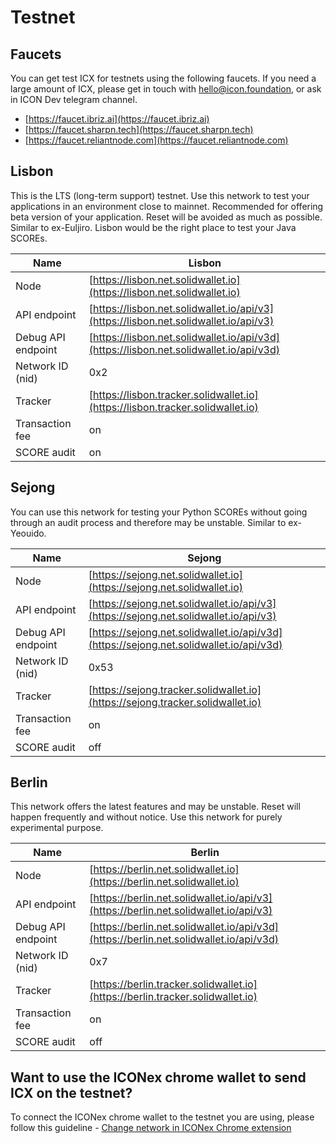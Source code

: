 # Testnet

## Faucets

You can get test ICX for testnets using the following faucets. If you need a large amount of ICX, please get in touch with hello@icon.foundation, or ask in ICON Dev telegram channel.

* [https://faucet.ibriz.ai](https://faucet.ibriz.ai)
* [https://faucet.sharpn.tech](https://faucet.sharpn.tech)
* [https://faucet.reliantnode.com](https://faucet.reliantnode.com)

## Lisbon

This is the LTS (long-term support) testnet. Use this network to test your applications in an environment close to mainnet. Recommended for offering beta version of your application. Reset will be avoided as much as possible. Similar to ex-Euljiro.
Lisbon would be the right place to test your Java SCOREs.

| Name               | Lisbon                                                                                 |
| ------------------ | -------------------------------------------------------------------------------------- |
| Node               | [https://lisbon.net.solidwallet.io](https://lisbon.net.solidwallet.io)                 |
| API endpoint       | [https://lisbon.net.solidwallet.io/api/v3](https://lisbon.net.solidwallet.io/api/v3)   |
| Debug API endpoint | [https://lisbon.net.solidwallet.io/api/v3d](https://lisbon.net.solidwallet.io/api/v3d) |
| Network ID (nid)   | 0x2                                                                                    |
| Tracker            | [https://lisbon.tracker.solidwallet.io](https://lisbon.tracker.solidwallet.io)         |
| Transaction fee    | on                                                                                     |
| SCORE audit        | on                                                                                     |


## Sejong

You can use this network for testing your Python SCOREs without going through an audit process and therefore may be unstable. Similar to ex-Yeouido.

| Name               | Sejong                                                                                 |
| ------------------ | -------------------------------------------------------------------------------------- |
| Node               | [https://sejong.net.solidwallet.io](https://sejong.net.solidwallet.io)                 |
| API endpoint       | [https://sejong.net.solidwallet.io/api/v3](https://sejong.net.solidwallet.io/api/v3)   |
| Debug API endpoint | [https://sejong.net.solidwallet.io/api/v3d](https://sejong.net.solidwallet.io/api/v3d) |
| Network ID (nid)   | 0x53                                                                                   |
| Tracker            | [https://sejong.tracker.solidwallet.io](https://sejong.tracker.solidwallet.io)         |
| Transaction fee    | on                                                                                     |
| SCORE audit        | off                                                                                    |

## Berlin

This network offers the latest features and may be unstable. Reset will happen frequently and without notice. Use this network for purely experimental purpose.

| Name               | Berlin                                                                                 |
| ------------------ | -------------------------------------------------------------------------------------- |
| Node               | [https://berlin.net.solidwallet.io](https://berlin.net.solidwallet.io)                 |
| API endpoint       | [https://berlin.net.solidwallet.io/api/v3](https://berlin.net.solidwallet.io/api/v3)   |
| Debug API endpoint | [https://berlin.net.solidwallet.io/api/v3d](https://berlin.net.solidwallet.io/api/v3d) |
| Network ID (nid)   | 0x7                                                                                    |
| Tracker            | [https://berlin.tracker.solidwallet.io](https://berlin.tracker.solidwallet.io)         |
| Transaction fee    | on                                                                                     |
| SCORE audit        | off                                                                                    |


## Want to use the ICONex chrome wallet to send ICX on the testnet?

To connect the ICONex chrome wallet to the testnet you are using, please follow this guideline - [Change network in ICONex Chrome extension](../../references/how-to/change-network-in-iconex.md)
